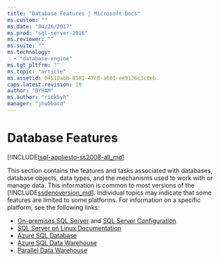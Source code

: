 ```yaml
---
title: "Database Features | Microsoft Docs"
ms.custom: ""
ms.date: "04/26/2017"
ms.prod: "sql-server-2016"
ms.reviewer: ""
ms.suite: ""
ms.technology: 
  - "database-engine"
ms.tgt_pltfrm: ""
ms.topic: "article"
ms.assetid: 04518abb-8581-47c8-a601-ee9136c3c0eb
caps.latest.revision: 10
author: "BYHAM"
ms.author: "rickbyh"
manager: "jhubbard"
---
```

# Database Features  
[!INCLUDE[tsql-appliesto-ss2008-all_md](../../includes/tsql-appliesto-ss2008-all-md.md)]

  This section contains the features and tasks associated with databases, database objects, data types, and the mechanisms used to work with or manage data. This information is common to most versions of the [!INCLUDE[ssdenoversion_md](../../includes/ssdenoversion_md.md)]. Individual topics may indicate that some features are limited to some platforms. For information on a specific platform, see the following links: 
  
- [On-premises SQL Server](../sql/database-engine/sql-server-database-engine-backward-compatibility.md) and [SQL Server Configuration](../sql/database-engine/configure-windows/sql-server-database-engine.md)  
- [SQL Server on Linux Documentation](../sql/linux/sql-server-linux-overview.md)  
- [Azure SQL Database](../azure/sql-database/sql-database-technical-overview.md)  
- [Azure SQL Data Warehouse](../azure/sql-data-warehouse/sql-data-warehouse-overview-what-is.md)  
- [Parallel Data Warehouse](https://www.microsoft.com/en-us/download/details.aspx?id=51610)  

  
